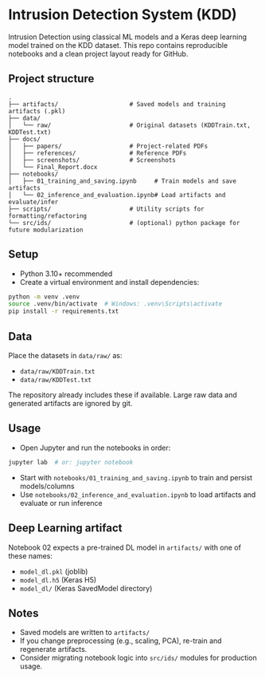 # Intrusion Detection System (KDD)

Intrusion Detection using classical ML models and a Keras deep learning model trained on the KDD dataset. This repo contains reproducible notebooks and a clean project layout ready for GitHub.

## Project structure

```
.
├── artifacts/                    # Saved models and training artifacts (.pkl)
├── data/
│   └── raw/                      # Original datasets (KDDTrain.txt, KDDTest.txt)
├── docs/
│   ├── papers/                   # Project-related PDFs
│   ├── references/               # Reference PDFs
│   ├── screenshots/              # Screenshots
│   └── Final_Report.docx
├── notebooks/
│   ├── 01_training_and_saving.ipynb     # Train models and save artifacts
│   └── 02_inference_and_evaluation.ipynb# Load artifacts and evaluate/infer
├── scripts/                      # Utility scripts for formatting/refactoring
└── src/ids/                      # (optional) python package for future modularization
```

## Setup

- Python 3.10+ recommended
- Create a virtual environment and install dependencies:

```bash
python -m venv .venv
source .venv/bin/activate  # Windows: .venv\Scripts\activate
pip install -r requirements.txt
```

## Data

Place the datasets in `data/raw/` as:
- `data/raw/KDDTrain.txt`
- `data/raw/KDDTest.txt`

The repository already includes these if available. Large raw data and generated artifacts are ignored by git.

## Usage

- Open Jupyter and run the notebooks in order:

```bash
jupyter lab  # or: jupyter notebook
```

- Start with `notebooks/01_training_and_saving.ipynb` to train and persist models/columns
- Use `notebooks/02_inference_and_evaluation.ipynb` to load artifacts and evaluate or run inference

## Deep Learning artifact

Notebook 02 expects a pre-trained DL model in `artifacts/` with one of these names:
- `model_dl.pkl` (joblib)
- `model_dl.h5` (Keras H5)
- `model_dl/` (Keras SavedModel directory)

## Notes

- Saved models are written to `artifacts/`
- If you change preprocessing (e.g., scaling, PCA), re-train and regenerate artifacts.
- Consider migrating notebook logic into `src/ids/` modules for production usage.
